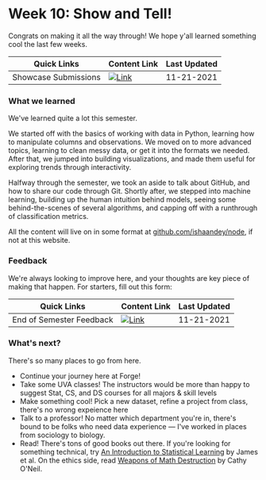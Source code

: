 # Week 10: Show and Tell!
 
Congrats on making it all the way through! We hope y'all learned something cool the last few weeks.

| **Quick Links**                   | Content Link    | Last Updated |
| ---------------                | --------------- | ----------   |
| Showcase Submissions | [![Link](../tools/buttons/open-forms.svg)](https://docs.google.com/forms/d/e/1FAIpQLSeXBz-fdf6-_JLu-2RtbkgJmK3eGppyuyBmLJj6EtyjQsaXUw/viewform) | 11-21-2021 |

### What we learned

We've learned quite a lot this semester. 

We started off with the basics of working with data in Python, learning how to manipulate columns and observations. We moved on to more advanced topics, learning to clean messy data, or get it into the formats we needed. After that, we jumped into building visualizations, and made them useful for exploring trends through interactivity. 

Halfway through the semester, we took an aside to talk about GitHub, and how to share our code through Git. Shortly after, we stepped into machine learning, building up the human intuition behind models, seeing some behind-the-scenes of several algorithms, and capping off with a runthrough of classification metrics.

All the content will live on in some format at [github.com/ishaandey/node](https://github.com/dt3zjy/node), if not at this website. 

### Feedback

We're always looking to improve here, and your thoughts are key piece of making that happen. For starters, fill out this form:

| **Quick Links**                   | Content Link    | Last Updated |
| ---------------                | --------------- | ----------   |
| End of Semester Feedback | [![Link](../tools/buttons/open-forms.svg)](https://docs.google.com/forms/d/e/1FAIpQLSeXBz-fdf6-_JLu-2RtbkgJmK3eGppyuyBmLJj6EtyjQsaXUw/viewform) | 11-21-2021 |

### What's next?

There's so many places to go from here. 

- Continue your journey here at Forge!
- Take some UVA classes! The instructors would be more than happy to suggest Stat, CS, and DS courses for all majors & skill levels
- Make something cool! Pick a new dataset, refine a project from class, there's no wrong expeience here
- Talk to a professor! No matter which department you're in, there's bound to be folks who need data experience — I've worked in places from sociology to biology.
- Read! There's tons of good books out there. If you're looking for something technical, try [An Introduction to Statistical Learning](http://faculty.marshall.usc.edu/gareth-james/ISL/index.html) by James et al. On the ethics side, read [Weapons of Math Destruction](https://weaponsofmathdestructionbook.com/) by Cathy O'Neil.